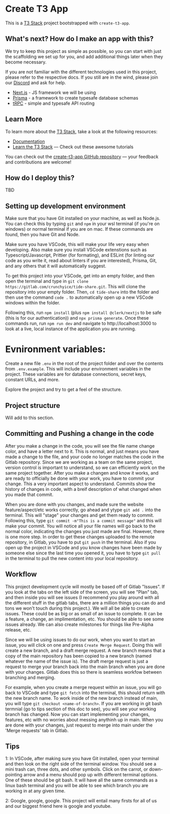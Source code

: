 # Create T3 App

This is a [T3 Stack](https://create.t3.gg/) project bootstrapped with `create-t3-app`.

## What's next? How do I make an app with this?

We try to keep this project as simple as possible, so you can start with just the scaffolding we set up for you, and add additional things later when they become necessary.

If you are not familiar with the different technologies used in this project, please refer to the respective docs. If you still are in the wind, please join our [Discord](https://t3.gg/discord) and ask for help.

- [Next.js](https://nextjs.org) - JS framework we will be using 
- [Prisma](https://prisma.io) - a framework to create typesafe database schemas 
- [tRPC](https://trpc.io) - simple and typesafe API routing 

## Learn More

To learn more about the [T3 Stack](https://create.t3.gg/), take a look at the following resources:

- [Documentation](https://create.t3.gg/)
- [Learn the T3 Stack](https://create.t3.gg/en/faq#what-learning-resources-are-currently-available) — Check out these awesome tutorials

You can check out the [create-t3-app GitHub repository](https://github.com/t3-oss/create-t3-app) — your feedback and contributions are welcome!

## How do I deploy this?

TBD

## Setting up development environment

Make sure that you have Git installed on your machine, as well as Node.js. You can check this by typing `git` and `npm` in your wsl terminal (if you're on windows) or normal terminal if you are on mac. If these commands are found, then you have Git and Node.

Make sure you have VSCode, this will make your life very easy when developing. Also make sure you install VSCode extenstions such as Typescript/Javascript, Prittier (for formating), and ESLint (for linting our code as you write it, read about linters if you are interested), Prisma, Git, and any others that it will automatically suggest. 

To get this project into your VSCode, get into an empty folder, and then open the terminal and type in `git clone https://gitlab.com/crunchyice/tide-share.git`. This will clone the repository into your empty folder. Then, `cd tide-share` into the folder and then use the command `code .` to automatically open up a new VSCode windows within the folder. 

Following this, run `npm install` (plus `npm install @clerk/nextjs` to be safe (this is for our authentication)) and `npx prisma generate`. Once these commands run, run `npm run dev` and navigate to http://localhost:3000 to look at a live, local instance of the application you are running. 

# Evnironment variables:

Create a new file `.env` in the root of the project folder and over the contents from `.env.example`. This will include your environment variables in the project. These variables are for database connections, secret keys, constant URLs, and more. 


Explore the project and try to get a feel of the structure.

## Project structure

Will add to this section. 

## Committing and Pushing a change in the code 

After you make a change in the code, you will see the file name change color, and have a letter next to it. This is normal, and just means you have made a change to the file, and your code no longer matches the code in the Gitlab repository. Since we are working as a team on the same project, version control is important to understand, so we can efficiently work on the same project together. After you make a changen and know it works, and are ready to officially be done with your work, you have to commit your change. This a very important aspect to understand. Commits show the history of changes in code, with a breif description of what changed when you made that commit. 

When you are done with you changes, and made sure the website feature/aspect/etc works correctly, go ahead and ytype `git add .` into the terminal. This will "stage" your changes and get them ready to commit. Following this, type `git commit -m"This is a commit message"` and this will make your commit. You will notice all your file names will go back to the normal color, indicating the changes you just made are final. However, there is one more step. In order to get these changes uploaded to the remote repository, in Gitlab, you have to put `git push` in the terminal. Also if you open up the project in VSCode and you know changes have been made by someone else since the last time you opened it, you have to type `git pull` in the terminal to pull the new content into your local repository. 

## Workflow

This project development cycle will mostly be based off of Gitlab "Issues". If you look at the tabs on the left side of the screen, you will see "Plan" tab, and then inside you will see issues (I recommend you play around with all the different stuff in the gitlab tabs, there are a million things you can do and tons we won't touch during this project.). We will all be able to create issues. These could be as big or as small of an issue to complete. It can be a feature, a change, an implimentation, etc. You should be able to see some issues already. We can also create milestones for things like Pre-Alpha release, etc. 

Since we will be using issues to do our work, when you want to start an issue, you will click on one and press `Create Merge Request`. Doing this will create a new branch, and a draft merge request. A new branch means that a copy of the main repository has been copied to a new branch (named whatever the name of the issue is). The draft merge request is just a request to merge your branch back into the main branch when you are done with your changes. Gitlab does this so there is seamless workfow between branching and merging. 

For example, when you create a merge request within an issue, you will go back to VSCode and type `git fetch` into the terminal, this should return with the new branch name. To work inside of the new branch instead of main, you will type `git checkout <name-of-branch>`. If you are working in git bash termnial (go to tips section of this doc to see), you will see your working branch has changed. Now you can start implementing your changes, features, etc with no worries about messing anythinh up in main. When you are done with your changes, just request to merge into main under the 'Merge requests' tab in Gitlab. 

## Tips

1:  In VSCode, after making sure you have Git installed, open your terminal and then look on the right side of the terminal window. You should see a mini trash can, three dots, and other symbols. Click on the carrot, or down-pointing arrow and a menu should pop up with different terminal options. One of these should be git bash. It will have all the same commands as a linux bash terminal and you will be able to see which branch you are working in at any given time. 

2: Google, google, google. This project will entail many firsts for all of us and our biggest friend here is google and youtube. 




